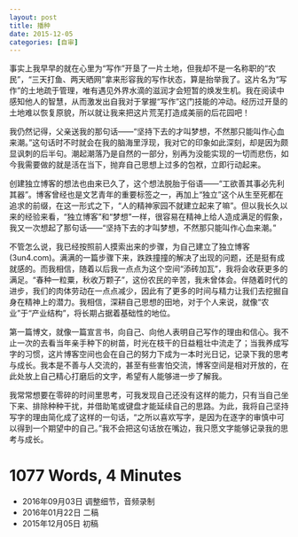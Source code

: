 ```yaml
---
layout: post
title: 播种
date: 2015-12-05
categories: [自审]
---
```

事实上我早早的就在心里为“写作”开垦了一片土地，但我却不是一名称职的“农民”，“三天打鱼、两天晒网”拿来形容我的写作状态，算是抬举我了。这片名为“写作”的土地疏于管理，唯有遇见外界水滴的滋润才会短暂的焕发生机。我在阅读中感知他人的智慧，从而激发出自我对于掌握“写作”这门技能的冲动。经历过开垦的土地难以恢复原貌，所以就让我来把这片荒芜打造成美丽的后花园吧！

我仍然记得，父亲送我的那句话——“坚持下去的才叫梦想，不然那只能叫作心血来潮。”这句话时不时就会在我的脑海里浮现，我对它的印象如此深刻，却是因为颇显讽刺的后半句。潮起潮落乃是自然的一部分，别再为没能实现的一切而悲伤，如今我需要做的就是活在当下，抛弃自己思想上过多的包袱，立即行动起来。

创建独立博客的想法也由来已久了，这个想法脱胎于俗语——“工欲善其事必先利其器”。博客曾经也是文艺青年的重要标签之一，再加上“独立”这个从生至死都在追求的前缀，在这一形式之下，“人的精神家园不就建立起来了嘛”。但以我长久以来的经验来看，“独立博客”和“梦想”一样，很容易在精神上给人造成满足的假象，我又一次想起了那句话——“坚持下去的才叫梦想，不然那只能叫作心血来潮。”

不管怎么说，我已经按照前人摸索出来的步骤，为自己建立了独立博客(3un4.com)。满满的一篇步骤下来，跌跌撞撞的解决了出现的问题，还是挺有成就感的。而我相信，随着以后我一点点为这个空间“添砖加瓦”，我将会收获更多的满足。“春种一粒粟，秋收万颗子”，这份农民的辛苦，我未曾体会。伴随着时代的进步，我们的肉体劳动在一点点减少，因此有了更多的时间与精力让我们去挖掘自身在精神上的潜力。我相信，深耕自己思想的田地，对于个人来说，就像“农业”于“产业结构”，将长期占据着基础性的地位。

第一篇博文，就像一篇宣言书，向自己、向他人表明自己写作的理由和信心。我不止一次的去看当年亲手种下的树苗，时光在枝干的日益粗壮中流走了；当我养成写字的习惯，这片博客空间也会在自己的努力下成为一本时光日记，记录下我的思考与成长。我本是不善与人交流的，甚至有些害怕交流，博客空间是相对开放的，在此处放上自己精心打磨后的文字，希望有人能够进一步了解我。

我常常想要在零碎的时间里思考，可我发现自己还没有这样的能力，只有当自己坐下来、排除种种干扰，并借助笔或键盘才能延续自己的思路。为此，我将自己坚持写字的理由简化成了这样的一句话，“之所以喜欢写字，是因为在逐字的审慎中可以得到一个期望中的自己。”我不会把这句话放在嘴边，我只愿文字能够记录我的思考与成长。

# 1077 Words, 4 Minutes

* 2016年09月03日 调整细节，音频录制
* 2016年01月22日 二稿
* 2015年12月05日  初稿

